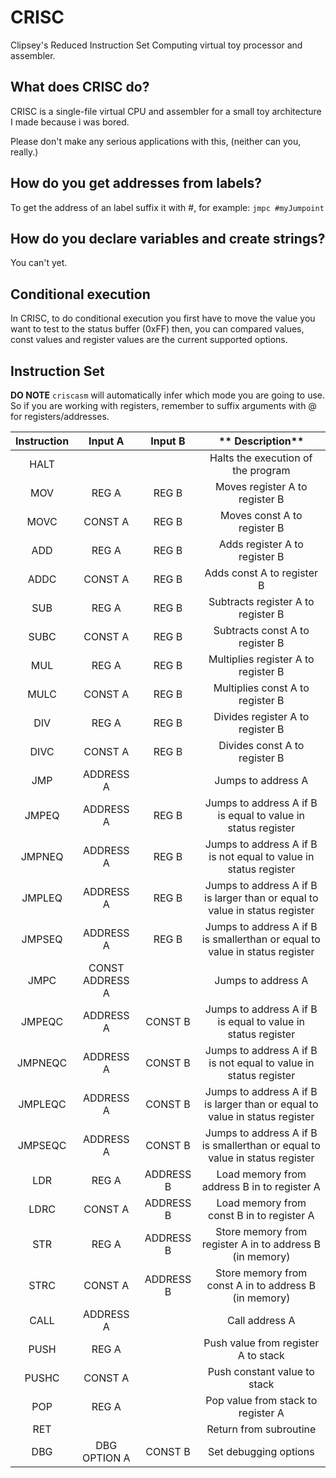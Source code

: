 # CRISC
Clipsey's Reduced Instruction Set Computing virtual toy processor and assembler.
## What does CRISC do?
CRISC is a single-file virtual CPU and assembler for a small toy architecture I made because i was bored.

Please don't make any serious applications with this, (neither can you, really.)

## How do you get addresses from labels?
To get the address of an label suffix it with #, for example:
`jmpc #myJumpoint`

## How do you declare variables and create strings?
You can't yet.

## Conditional execution
In CRISC, to do conditional execution you first have to move the value you want to test to the status buffer (0xFF)
then, you can compared values, const values and register values are the current supported options.

## Instruction Set

**DO NOTE** `criscasm` will automatically infer which mode you are going to use. So if you are working with registers, remember to suffix arguments with @ for registers/addresses.

**Instruction**|**Input A**|**Input B**|** Description**
:-----:|:-----:|:-----:|:-----:
HALT| | |Halts the execution of the program
MOV|REG A|REG B|Moves register A to register B
MOVC|CONST A|REG B|Moves const A to register B
ADD|REG A|REG B|Adds register A to register B
ADDC|CONST A|REG B|Adds const A to register B
SUB|REG A|REG B|Subtracts register A to register B
SUBC|CONST A|REG B|Subtracts const A to register B
MUL|REG A|REG B|Multiplies register A to register B
MULC|CONST A|REG B|Multiplies const A to register B
DIV|REG A|REG B|Divides register A to register B
DIVC|CONST A|REG B|Divides const A to register B
JMP|ADDRESS A| |Jumps to address A
JMPEQ|ADDRESS A|REG B|Jumps to address A if B is equal to value in status register
JMPNEQ|ADDRESS A|REG B|Jumps to address A if B is not equal to value in status register
JMPLEQ|ADDRESS A|REG B|Jumps to address A if B is larger than or equal to value in status register
JMPSEQ|ADDRESS A|REG B|Jumps to address A if B is smallerthan or equal to value in status register
JMPC|CONST ADDRESS A| |Jumps to address A
JMPEQC|ADDRESS A|CONST B|Jumps to address A if B is equal to value in status register
JMPNEQC|ADDRESS A|CONST B|Jumps to address A if B is not equal to value in status register
JMPLEQC|ADDRESS A|CONST B|Jumps to address A if B is larger than or equal to value in status register
JMPSEQC|ADDRESS A|CONST B|Jumps to address A if B is smallerthan or equal to value in status register
LDR|REG A|ADDRESS B|Load memory from address B in to register A
LDRC|CONST A|ADDRESS B|Load memory from const B in to register A
STR|REG A|ADDRESS B|Store memory from register A in to address B (in memory)
STRC|CONST A|ADDRESS B|Store memory from const A in to address B (in memory)
CALL|ADDRESS A| |Call address A
PUSH|REG A| |Push value from register A to stack
PUSHC|CONST A| |Push constant value to stack
POP|REG A| |Pop value from stack to register A
RET| | |Return from subroutine
DBG|DBG OPTION A|CONST B|Set debugging options
